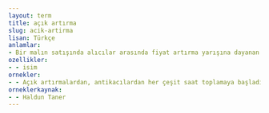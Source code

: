 ```yaml
---
layout: term
title: açık artırma
slug: acik-artirma
lisan: Türkçe
anlamlar:
- Bir malın satışında alıcılar arasında fiyat artırma yarışına dayanan satış biçimi; artırma, müzayede
ozellikler:
- - isim
ornekler:
- - Açık artırmalardan, antikacılardan her çeşit saat toplamaya başladım.
orneklerkaynak:
- - Haldun Taner
---
```

